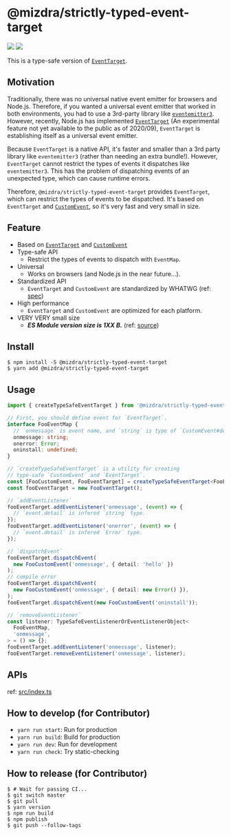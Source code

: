 # @mizdra/strictly-typed-event-target

![](<https://img.badgesize.io/https:/unpkg.com/@mizdra/strictly-typed-event-target/dist/esm/index.js.svg?compression=gzip&label=esm%20size%20(without%20minify)>) ![](<https://img.badgesize.io/https:/unpkg.com/@mizdra/strictly-typed-event-target/dist/umd/index.js.svg?compression=gzip&label=umd%20size%20(without%20minify)>)

This is a type-safe version of [`EventTarget`](https://developer.mozilla.org/en-US/docs/Web/API/EventTarget).

## Motivation

Traditionally, there was no universal native event emitter for browsers and Node.js. Therefore, if you wanted a universal event emitter that worked in both environments, you had to use a 3rd-party library like [`eventemitter3`](https://github.com/primus/eventemitter3). However, recently, Node.js has implemented [`EventTarget`](https://developer.mozilla.org/en-US/docs/Web/API/EventTarget) (An experimental feature not yet available to the public as of 2020/09), `EventTarget` is establishing itself as a universal event emitter.

Because `EventTarget` is a native API, it's faster and smaller than a 3rd party library like `eventemitter3` (rather than needing an extra bundle!). However, `EventTarget` cannot restrict the types of events it dispatches like `eventemitter3`. This has the problem of dispatching events of an unexpected type, which can cause runtime errors.

Therefore, `@mizdra/strictly-typed-event-target` provides `EventTarget`, which can restrict the types of events to be dispatched. It's based on `EventTarget` and [`CustomEvent`](https://developer.mozilla.org/en-US/docs/Web/API/CustomEvent), so it's very fast and very small in size.

## Feature

- Based on [`EventTarget`](https://developer.mozilla.org/en-US/docs/Web/API/EventTarget) and [`CustomEvent`](https://developer.mozilla.org/en-US/docs/Web/API/CustomEvent)
- Type-safe API
  - Restrict the types of events to dispatch with `EventMap`.
- Universal
  - Works on browsers (and Node.js in the near future...).
- Standardized API
  - `EventTarget` and `CustomEvent` are standardized by WHATWG (ref: [spec](https://dom.spec.whatwg.org/#interface-eventtarget))
- High performance
  - `EventTarget` and `CustomEvent` are optimized for each platform.
- VERY VERY small size
  - **_ES Module version size is 1XX B._** (ref: [source](https://unpkg.com/@mizdra/strictly-typed-event-target/dist/esm/index.js))

## Install

```console
$ npm install -S @mizdra/strictly-typed-event-target
$ yarn add @mizdra/strictly-typed-event-target
```

## Usage

<!-- prettier-ignore-start -->
```typescript
import { createTypeSafeEventTarget } from '@mizdra/strictly-typed-event-target';

// First, you should define event for `EventTarget`.
interface FooEventMap {
  // `onmessage` is event name, and `string` is type of `CustomEvent#detail`.
  onmessage: string;
  onerror: Error;
  oninstall: undefined;
}

// `createTypeSafeEventTarget` is a utility for creating
// type-safe `CustomEvent` and `EventTarget`.
const [FooCustomEvent, FooEventTarget] = createTypeSafeEventTarget<FooEventMap>();
const fooEventTarget = new FooEventTarget();

// `addEventListener`
fooEventTarget.addEventListener('onmessage', (event) => {
  // `event.detail` is infered `string` type.
});
fooEventTarget.addEventListener('onerror', (event) => {
  // `event.detail` is infered `Error` type.
});

// `dispatchEvent`
fooEventTarget.dispatchEvent(
  new FooCustomEvent('onmessage', { detail: 'hello' })
);
// compile error
fooEventTarget.dispatchEvent(
  new FooCustomEvent('onmessage', { detail: new Error() }),
);
fooEventTarget.dispatchEvent(new FooCustomEvent('oninstall'));

// `removeEventListener`
const listener: TypeSafeEventListenerOrEventListenerObject<
  FooEventMap,
  'onmessage',
> = () => {};
fooEventTarget.addEventListener('onmessage', listener);
fooEventTarget.removeEventListener('onmessage', listener);
```
<!-- prettier-ignore-end -->

## APIs

ref: [src/index.ts](https://github.com/mizdra/strictly-typed-event-target/blob/master/src/index.ts)

## How to develop (for Contributor)

- `yarn run start`: Run for production
- `yarn run build`: Build for production
- `yarn run dev`: Run for development
- `yarn run check`: Try static-checking

## How to release (for Contributor)

```console
$ # Wait for passing CI...
$ git switch master
$ git pull
$ yarn version
$ npm run build
$ npm publish
$ git push --follow-tags
```
